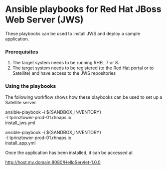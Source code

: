 # Ansible playbooks for Red Hat JBoss Web Server (JWS)

These playbooks can be used to install JWS and deploy a sample application.

### Prerequisites

1. The target system needs to be running RHEL 7 or 8.
2. The target system needs to be registered (to the Red Hat portal or to Satellite) and have access to the JWS repositories

### Using the playbooks

The following workflow shows how these playbooks can be used to set up a Satellite server.

ansible-playbook -i ${SANDBOX_INVENTORY} \
                 -l tprinztower-prod-01.rhnaps.io \
                 install_jws.yml

ansible-playbook -i ${SANDBOX_INVENTORY} \
                 -l tprinztower-prod-01.rhnaps.io \
                 install_app.yml

Once the application has been installed, it can be accessed at

http://host.my.domain:8080/HelloServlet-1.0.0
